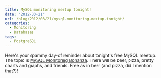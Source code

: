 ```yaml
---
title: MySQL monitoring meetup tonight!
date: "2012-03-21"
url: /blog/2012/03/21/mysql-monitoring-meetup-tonight/
categories:
  - Monitoring
  - Databases
tags:
  - PostgreSQL
---
```

Here's your spammy day-of reminder about tonight's free MySQL meetup. The topic is [MySQL Monitoring Bonanza](http://www.meetup.com/Central-Virginia-MySQL-Meetup/events/53029362/). There will be beer, pizza, pretty charts and graphs, and friends. Free as in beer (and pizza, did I mention that?)!

